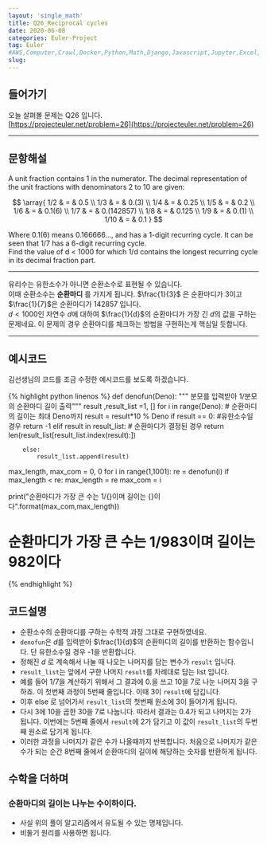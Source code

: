 ```yaml
---
layout: 'single_math'
title: Q26_Reciprocal cycles
date: 2020-06-08
categories: Euler-Project
tag: Euler
#AWS,Computer,Crawl,Docker,Python,Math,Django,Javascript,Jupyter,Excel,Etc,Matplotlib
slug:  
---
```

## 들어가기

오늘 살펴볼 문제는 Q26 입니다.  
[https://projecteuler.net/problem=26](https://projecteuler.net/problem=26)

---

## 문항해설
A unit fraction contains 1 in the numerator. The decimal representation of the unit fractions with denominators 2 to 10 are given:

$$ \array{
1/2	& = & 	0.5  \\
1/3	& = & 	0.(3)  \\
1/4	& = & 	0.25  \\
1/5	& = & 	0.2  \\
1/6	& = & 	0.1(6)  \\
1/7	& = & 	0.(142857)  \\
1/8	& = & 	0.125  \\
1/9	& = & 	0.(1)  \\
1/10	& = & 	0.1 } $$  

Where 0.1(6) means 0.166666..., and has a 1-digit recurring cycle. It can be seen that 1/7 has a 6-digit recurring cycle.  
Find the value of d < 1000 for which 1/d contains the longest recurring cycle in its decimal fraction part.

---

유리수는 유한소수가 아니면 순환소수로 표현될 수 있습니다.   
이때 순환소수는 **순환마디** 를 가지게 됩니다. $\frac{1}{3}$ 은 순환마디가 3이고 $\frac{1}{7}$은 순환마디가 142857 입니다.  
$d<1000$인 자연수 $d$에 대하여 $\frac{1}{d}$의 순환마디가 가장 긴 $d$의 값을 구하는 문제네요.
이 문제의 경우 순환마디를 체크하는 방법을 구현하는게 핵심일 듯합니다.

---

## 예시코드

김선생님의 코드를 조금 수정한 예시코드를 보도록 하겠습니다.

{% highlight python linenos %}
def denofun(Deno):
    """ 분모를 입력받아 1/분모의 순환마디 길이 출력"""
    result ,result_list =1, []
    for i in range(Deno): # 순환마디의 길이는 최대 Deno까지
        result = result*10 % Deno
        if result == 0: #유한소수일 경우
            return -1
        elif result in result_list: # 순환마디가 결정된 경우
            return len(result_list[result_list.index(result):])

        else:
            result_list.append(result)

max_length, max_com  = 0, 0
for i in range(1,1001):
    re = denofun(i)
    if max_length < re:
        max_length = re
        max_com = i

print("순환마디가 가장 큰 수는 1/{}이며 길이는 {}이다".format(max_com,max_length))
# 순환마디가 가장 큰 수는 1/983이며 길이는 982이다

{% endhighlight %}

## 코드설명
- 순환소수의 순환마디를 구하는 수학적 과정 그대로 구현하였네요. 
- `denofun`은 $d$를 입력받아 $\frac{1}{d}$의 순환마디의 길이를 반환하는 함수입니다. 단 유한소수일 경우 -1을 반환합니다. 
- 정해진 $d$ 로 계속해서 나눌 때 나오는 나머지를 담는 변수가 `result` 입니다.
- `result_list`는 앞에서 구한 나머지 `result`를 차례대로 담는 list 입니다.
- 예를 들어 1/7을 계산하기 위해서 그 결과에 0.을 쓰고 10을 7로 나눈 나머지 3을 구하죠. 이 첫번째 과정이 5번째 줄입니다. 이때 3이 `result`에 담깁니다.
- 이후 else 로 넘어가서 `result_list`의 첫번째 원소에 3이 들어가게 됩니다. 
- 다시 3에 10을 곱한 30을 7로 나눕니다. 따라서 결과는 0.4가 되고 나머지는 2가 됩니다. 이번에는 5번째 줄에서 `result`에 2가 담기고 이 값이 `result_list`의 두번째 원소로 담기게 됩니다.
- 이러한 과정을 나머지가 같은 수가 나올때까지 반복합니다. 처음으로 나머지가 같은 수가 되는 순간 8번째 줄에서 순환마디의 길이에 해당하는 숫자를 반환하게 됩니다.


## 수학을 더하며
### 순환마디의 길이는 나누는 수이하이다.
- 사실 위의 풀이 알고리즘에서 유도될 수 있는 명제입니다. 
- 비둘기 원리를 사용하면 됩니다.


